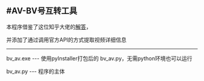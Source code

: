 #AV-BV号互转工具
-----
本程序借鉴了这位知乎大佬的[解答](https://www.zhihu.com/question/381784377/answer/1099438784)，

并添加了通过调用官方API的方式提取视频详细信息

-----

bv_av.exe --- 使用pyInstaller打包后的 bv_av.py，无需python环境也可以运行

bv_av.py --- 程序的主体
